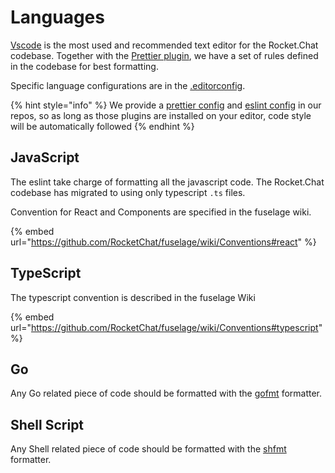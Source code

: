 # Languages

[Vscode](https://code.visualstudio.com/) is the most used and recommended text editor for the Rocket.Chat codebase. Together with the [Prettier plugin](https://code.visualstudio.com/), we have a set of rules defined in the codebase for best formatting.

Specific language configurations are in the [.editorconfig](https://github.com/RocketChat/Rocket.Chat/blob/develop/.editorconfig).

{% hint style="info" %}
We provide a [prettier config](https://github.com/RocketChat/Rocket.Chat/blob/develop/.prettierrc) and [eslint config](https://github.com/RocketChat/Rocket.Chat/blob/develop/apps/meteor/.eslintrc) in our repos, so as long as those plugins are installed on your editor, code style will be automatically followed&#x20;
{% endhint %}

## JavaScript

The eslint take charge of formatting all the javascript code. The Rocket.Chat codebase has migrated to using only typescript `.ts` files.

Convention for React and Components are specified in the fuselage wiki.

{% embed url="https://github.com/RocketChat/fuselage/wiki/Conventions#react" %}

## TypeScript

The typescript convention is described in the fuselage Wiki

{% embed url="https://github.com/RocketChat/fuselage/wiki/Conventions#typescript" %}

## Go

Any Go related piece of code should be formatted with the [gofmt](https://pkg.go.dev/cmd/gofmt) formatter.

## Shell Script

Any Shell related piece of code should be formatted with the [shfmt](https://github.com/mvdan/sh) formatter.
